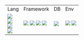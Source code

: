 <table>
  <!-- ヘッダ -->
  <tr>
    <td>Lang</td>
    <td>Framework</td>
    <td>DB</td>
    <td>Env</td>
  </tr>
  <!-- ボディ -->
  <tr>
    <td>
      <img src="https://img.shields.io/badge/Java-blue-ver21">
      <br>
      <img src="https://img.shields.io/badge/-HTML-E34F26.svg?logo=html5">
      <br>
      <img src="https://img.shields.io/badge/-CSS-1572B6.svg?logo=css3">
      <br>
      <img src="https://img.shields.io/badge/-JavaScript-F7DF1E.svg?logo=javascript">
    </td>
    <td>
      <img src="https://img.shields.io/badge/-Spring-6DB33F.svg?logo=spring">
      <img src="https://img.shields.io/badge/-Spring_Boot-6DB33F.svg?logo=springboot">
      <img src="https://img.shields.io/badge/-Spring_Security-6DB33F.svg?logo=springsecurity">
      <img src="https://img.shields.io/badge/-Bootstrap-7952B3.svg?logo=bootstrap">
    </td>
    <td>
      <img src="https://img.shields.io/badge/-PostgreSQL-336791.svg?logo=postgresql">
    </td>
    <td>
      <img src="https://img.shields.io/badge/-Eclipse_IDE-2C2255.svg?logo=eclipseide">
      <img src="https://img.shields.io/badge/-Windows_11-0078D4.svg?logo=windows11">
    </td>
  </tr>


